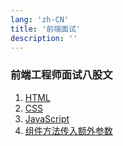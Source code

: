 ```yaml
---
lang: 'zh-CN'
title: '前端面试'
description: ''
---
```





### 前端工程师面试八股文
<!-- 相对路径 -->
1. [HTML](/blog/html.md)
2. [CSS](/blog/css.md)
3. [JavaScript](/blog/javascript.md)
4. [组件方法传入额外参数](/blog/custom-params.md)
